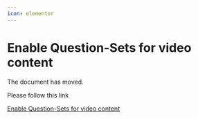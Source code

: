 ```yaml
---
icon: elementor
---
```


# Enable Question-Sets for video content

The document has moved.

Please follow this link

[Enable Question-Sets for video content](https://project-sunbird.atlassian.net/wiki/spaces/PRD/pages/3193962714/Enable+Question-Sets+for+video+content)
